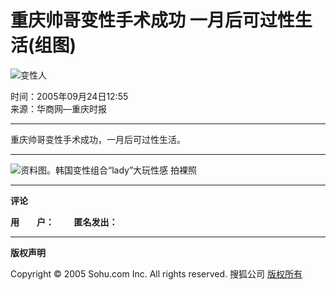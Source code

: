 # 重庆帅哥变性手术成功 一月后可过性生活(组图)

![变性人](https://photocdn.sohu.com/20050924/Img227048002.jpg)

时间：2005年09月24日12:55  
来源：华商网—重庆时报

---

重庆帅哥变性手术成功，一月后可过性生活。

---

![资料图。韩国变性组合“lady”大玩性感 拍裸照](https://photocdn.sohu.com/20050924/Img227048002.jpg)

---

**评论** 

**用　　户：**        **匿名发出：**

---

**版权声明**

Copyright © 2005 Sohu.com Inc. All rights reserved. 搜狐公司 [版权所有](https://www.sohu.com/about/copyright.html)